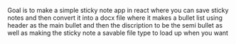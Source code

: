 Goal is to make a simple sticky note app in react where you can save sticky notes and then convert it into a docx file where it makes a bullet list using header as the main bullet and then the discription to be the semi bullet as well as making the sticky note a savable file type to load up when you want
